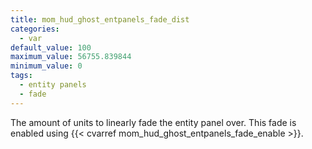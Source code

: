 ```yaml
---
title: mom_hud_ghost_entpanels_fade_dist
categories:
  - var
default_value: 100
maximum_value: 56755.839844
minimum_value: 0
tags:
  - entity panels
  - fade
---
```


The amount of units to linearly fade the entity panel over. This fade is enabled using {{< cvarref mom_hud_ghost_entpanels_fade_enable >}}.
